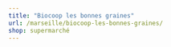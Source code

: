 ```yaml
---
title: "Biocoop les bonnes graines"
url: /marseille/biocoop-les-bonnes-graines/
shop: supermarché
---
```

